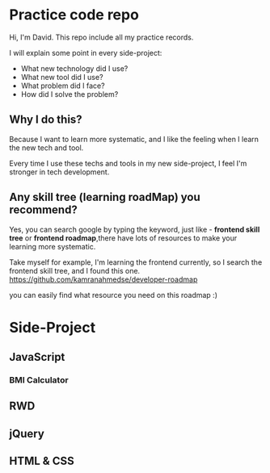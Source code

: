 # Practice code repo
Hi, I'm David.
This repo include all my practice records.

I will explain some point in every side-project:
- What new technology did I use?
- What new tool did I use?
- What problem did I face?
- How did I solve the problem?

## Why I do this?

Because I want to learn more systematic, and I like the feeling when I learn the new tech and tool.

Every time I use these techs and tools in my new side-project, I feel I'm stronger in tech development.

## Any skill tree (learning roadMap) you recommend?

Yes, you can search google by typing the keyword, just like - **frontend skill tree** or **frontend roadmap**,there have lots of resources to make your learning more systematic.

Take myself for example, I'm learning the frontend currently, so I search the frontend skill tree, and I found this one.
https://github.com/kamranahmedse/developer-roadmap

you can easily find what resource you need on this roadmap :)

# Side-Project

## JavaScript

### BMI Calculator

## RWD

## jQuery

## HTML & CSS
